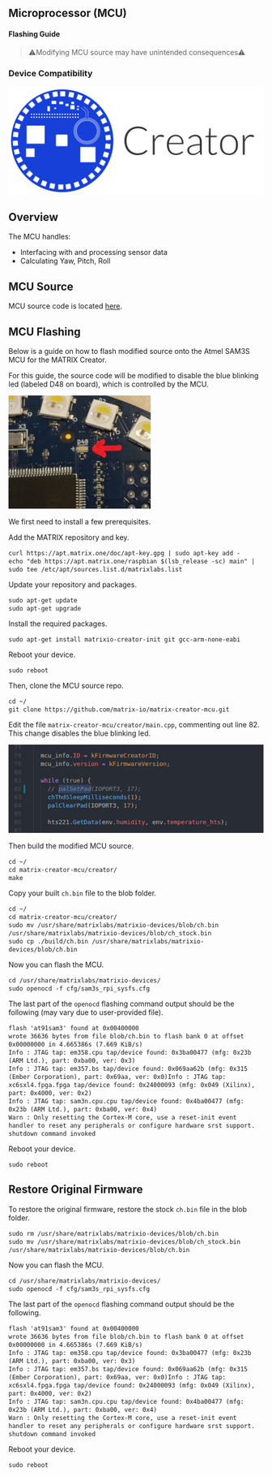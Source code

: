 <h2 style="padding-top:0">Microprocessor (MCU)</h2>
<h4 style="padding-top:0">Flashing Guide</h4>

> ⚠️Modifying MCU source may have unintended consequences⚠️

### Device Compatibility

<img class="creator-compatibility-icon" src="../../img/creator-icon.svg">

## Overview

The MCU handles:

- Interfacing with and processing sensor data
- Calculating Yaw, Pitch, Roll

## MCU Source

MCU source code is located <a href="https://github.com/matrix-io/matrix-creator-mcu" target="_blank">here</a>.

## MCU Flashing

Below is a guide on how to flash modified source onto the Atmel SAM3S MCU for the MATRIX Creator.

For this guide, the source code will be modified to disable the blue blinking led (labeled D48 on board), which is controlled by the MCU.

![](/matrix-creator/img/mcu_d48_led.jpg)

We first need to install a few prerequisites.

Add the MATRIX repository and key.

```language-bash
curl https://apt.matrix.one/doc/apt-key.gpg | sudo apt-key add -
echo "deb https://apt.matrix.one/raspbian $(lsb_release -sc) main" | sudo tee /etc/apt/sources.list.d/matrixlabs.list
```

Update your repository and packages.

```language-bash
sudo apt-get update
sudo apt-get upgrade
```

Install the required packages.

```language-bash
sudo apt-get install matrixio-creator-init git gcc-arm-none-eabi
```

Reboot your device.

```language-bash
sudo reboot
```

Then, clone the MCU source repo.

```language-bash
cd ~/
git clone https://github.com/matrix-io/matrix-creator-mcu.git
```

Edit the file `matrix-creator-mcu/creator/main.cpp`, commenting out line 82. This change disables the blue blinking led.

![](/matrix-creator/img/mcu_led_modify.png)

Then build the modified MCU source.

```language-bash
cd ~/
cd matrix-creator-mcu/creator/
make
```

Copy your built `ch.bin` file to the blob folder.
 
```language-bash
cd ~/
cd matrix-creator-mcu/creator/
sudo mv /usr/share/matrixlabs/matrixio-devices/blob/ch.bin /usr/share/matrixlabs/matrixio-devices/blob/ch_stock.bin
sudo cp ./build/ch.bin /usr/share/matrixlabs/matrixio-devices/blob/ch.bin
```

Now you can flash the MCU.

```language-bash
cd /usr/share/matrixlabs/matrixio-devices/
sudo openocd -f cfg/sam3s_rpi_sysfs.cfg
```

The last part of the `openocd` flashing command output should be the following (may vary due to user-provided file).

```language-bash
flash 'at91sam3' found at 0x00400000
wrote 36636 bytes from file blob/ch.bin to flash bank 0 at offset 0x00000000 in 4.665386s (7.669 KiB/s)
Info : JTAG tap: em358.cpu tap/device found: 0x3ba00477 (mfg: 0x23b (ARM Ltd.), part: 0xba00, ver: 0x3)
Info : JTAG tap: em357.bs tap/device found: 0x069aa62b (mfg: 0x315 (Ember Corporation), part: 0x69aa, ver: 0x0)Info : JTAG tap: xc6sxl4.fpga.fpga tap/device found: 0x24000093 (mfg: 0x049 (Xilinx), part: 0x4000, ver: 0x2)
Info : JTAG tap: sam3n.cpu.cpu tap/device found: 0x4ba00477 (mfg: 0x23b (ARM Ltd.), part: 0xba00, ver: 0x4)
Warn : Only resetting the Cortex-M core, use a reset-init event handler to reset any peripherals or configure hardware srst support.
shutdown command invoked
```

Reboot your device.

```language-bash
sudo reboot
```

## Restore Original Firmware

To restore the original firmware, restore the stock `ch.bin` file in the blob folder.

```language-bash
sudo rm /usr/share/matrixlabs/matrixio-devices/blob/ch.bin
sudo mv /usr/share/matrixlabs/matrixio-devices/blob/ch_stock.bin /usr/share/matrixlabs/matrixio-devices/blob/ch.bin
```

Now you can flash the MCU.

```language-bash
cd /usr/share/matrixlabs/matrixio-devices/
sudo openocd -f cfg/sam3s_rpi_sysfs.cfg
```

The last part of the `openocd` flashing command output should be the following.

```language-bash
flash 'at91sam3' found at 0x00400000
wrote 36636 bytes from file blob/ch.bin to flash bank 0 at offset 0x00000000 in 4.665386s (7.669 KiB/s)
Info : JTAG tap: em358.cpu tap/device found: 0x3ba00477 (mfg: 0x23b (ARM Ltd.), part: 0xba00, ver: 0x3)
Info : JTAG tap: em357.bs tap/device found: 0x069aa62b (mfg: 0x315 (Ember Corporation), part: 0x69aa, ver: 0x0)Info : JTAG tap: xc6sxl4.fpga.fpga tap/device found: 0x24000093 (mfg: 0x049 (Xilinx), part: 0x4000, ver: 0x2)
Info : JTAG tap: sam3n.cpu.cpu tap/device found: 0x4ba00477 (mfg: 0x23b (ARM Ltd.), part: 0xba00, ver: 0x4)
Warn : Only resetting the Cortex-M core, use a reset-init event handler to reset any peripherals or configure hardware srst support.
shutdown command invoked
```

Reboot your device.

```language-bash
sudo reboot
```
